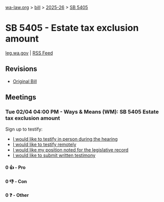 [wa-law.org](/) > [bill](/bill/) > [2025-26](/bill/2025-26/) > [SB 5405](/bill/2025-26/sb/5405/)

# SB 5405 - Estate tax exclusion amount
[leg.wa.gov](https://app.leg.wa.gov/billsummary?BillNumber=5405&Year=2025&Initiative=false) | [RSS Feed](./rss.xml)

## Revisions
* [Original Bill](1/)

## Meetings
### Tue 02/04 04:00 PM - Ways & Means (WM): SB 5405 Estate tax exclusion amount
Sign up to testify:
* [I would like to testify in person during the hearing](https://app.leg.wa.gov/csi/Testifier/Add?chamber=House&mId=32639&aId=162897&caId=25333&tId=1)
* [I would like to testify remotely](https://app.leg.wa.gov/csi/Testifier/Add?chamber=House&mId=32639&aId=162897&caId=25333&tId=2)
* [I would like my position noted for the legislative record](https://app.leg.wa.gov/csi/Testifier/Add?chamber=House&mId=32639&aId=162897&caId=25333&tId=3)
* [I would like to submit written testimony](https://app.leg.wa.gov/csi/Testifier/Add?chamber=House&mId=32639&aId=162897&caId=25333&tId=4)

#### 0 👍 - Pro

#### 0 👎 - Con

#### 0 ❓ - Other
